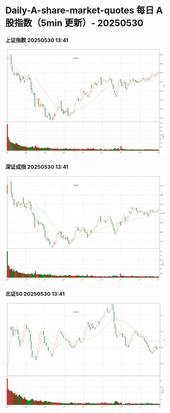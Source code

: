 
# Daily-A-share-market-quotes 每日 A 股指数（5min 更新）- 20250530

### 上证指数 20250530 13:41
![](./fig/2025/5/20250530-sh000001.png)

### 深证成指 20250530 13:41
![](./fig/2025/5/20250530-sz399001.png)

### 北证50 20250530 13:41
![](./fig/2025/5/20250530-bj899050.png)
